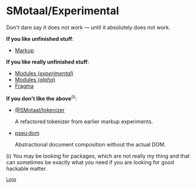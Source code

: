 # SMotaal/Experimental

Don't dare say it does not work — until it absolutely does not work.

**If you like unfinished stuff**:

* [Markup](./markup)

**If you like really unfinished stuff**:

- [Modules (_experimental_)](./modules/experimental)
- [Modules (_alpha_)](./modules/alpha)
- [Fragma](./fragma)

**If you don't like the above**<sup>(ⅰ)</sup>:

* [@SMotaal/tokenizer](./packages/@smotaal/tokenizer)

  A refactored tokenizer from earlier markup experiments.

* [pseu·dom](./packages/pseudom)

  Abstractional document composition without the actual DOM.

(ⅰ) You may be looking for packages, which are not really my thing and that can sometimes be exactly what you need if you are looking for good hackable matter.


<sub>[Logs](./logs/)</sub>
